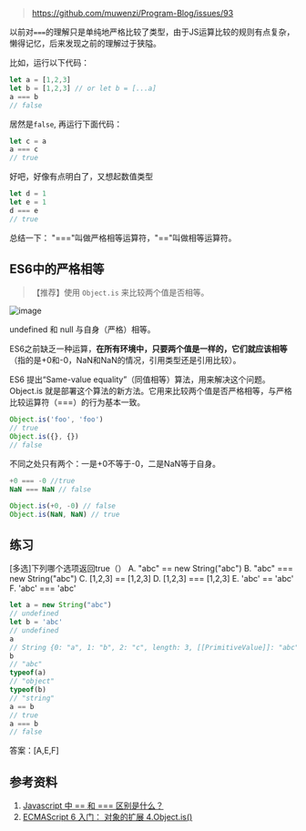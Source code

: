 > https://github.com/muwenzi/Program-Blog/issues/93

以前对`===`的理解只是单纯地严格比较了类型，由于JS运算比较的规则有点复杂，懒得记忆，后来发现之前的理解过于狭隘。

比如，运行以下代码：
```javascript
let a = [1,2,3]
let b = [1,2,3] // or let b = [...a]
a === b
// false
```
居然是`false`, 再运行下面代码：
```javascript
let c = a
a === c
// true
```
好吧，好像有点明白了，又想起数值类型
```javascript
let d = 1
let e = 1
d === e
// true
```

总结一下：
"==="叫做严格相等运算符，"=="叫做相等运算符。

## ES6中的严格相等

>【推荐】使用 `Object.is` 来比较两个值是否相等。

![image](https://user-images.githubusercontent.com/12554487/37272673-57f4a4ce-2612-11e8-98e5-ed5dc647e159.png)

undefined 和 null 与自身（严格）相等。

ES6之前缺乏一种运算，**在所有环境中，只要两个值是一样的，它们就应该相等**（指的是+0和-0，NaN和NaN的情况，引用类型还是引用比较）。

ES6 提出“Same-value equality”（同值相等）算法，用来解决这个问题。Object.is 就是部署这个算法的新方法。它用来比较两个值是否严格相等，与严格比较运算符（===）的行为基本一致。

```js
Object.is('foo', 'foo')
// true
Object.is({}, {})
// false
```

不同之处只有两个：一是+0不等于-0，二是NaN等于自身。

```js
+0 === -0 //true
NaN === NaN // false

Object.is(+0, -0) // false
Object.is(NaN, NaN) // true
```

## 练习

[多选]下列哪个选项返回true（）
A. "abc" == new String("abc")
B. "abc" === new String("abc")
C. [1,2,3]  ==  [1,2,3]
D. [1,2,3] === [1,2,3]
E. 'abc' == 'abc'
F. 'abc' === 'abc'

```javascript
let a = new String("abc")
// undefined
let b = 'abc'
// undefined
a
// String {0: "a", 1: "b", 2: "c", length: 3, [[PrimitiveValue]]: "abc"}
b
// "abc"
typeof(a)
// "object"
typeof(b)
// "string"
a == b
// true
a === b
// false
```
答案：[A,E,F]

## 参考资料
1. [Javascript 中 == 和 === 区别是什么？](https://www.zhihu.com/question/31442029/answer/53641960)
1. [ECMAScript 6 入门： 对象的扩展 4.Object.is()](http://es6.ruanyifeng.com/#docs/object#Object-is)
